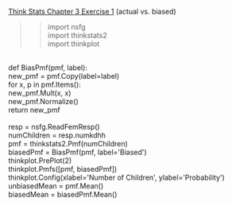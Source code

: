 [Think Stats Chapter 3 Exercise 1](http://greenteapress.com/thinkstats2/html/thinkstats2004.html#toc31) (actual vs. biased)

>> import nsfg <br />
  import thinkstats2 <br />
  import thinkplot <br />
  <br />
  def BiasPmf(pmf, label):<br />
      new_pmf = pmf.Copy(label=label)<br />
      for x, p in pmf.Items():<br />
          new_pmf.Mult(x, x)<br />
          new_pmf.Normalize()<br />
      return new_pmf<br />
  <br />
  resp = nsfg.ReadFemResp()<br />
  numChildren = resp.numkdhh<br />
  pmf = thinkstats2.Pmf(numChildren)<br />
  biasedPmf = BiasPmf(pmf, label='Biased')<br />
  thinkplot.PrePlot(2)<br />
  thinkplot.Pmfs([pmf, biasedPmf])<br />
  thinkplot.Config(xlabel='Number of Children', ylabel='Probability')<br />
  unbiasedMean = pmf.Mean()<br />
  biasedMean = biasedPmf.Mean()<br />
